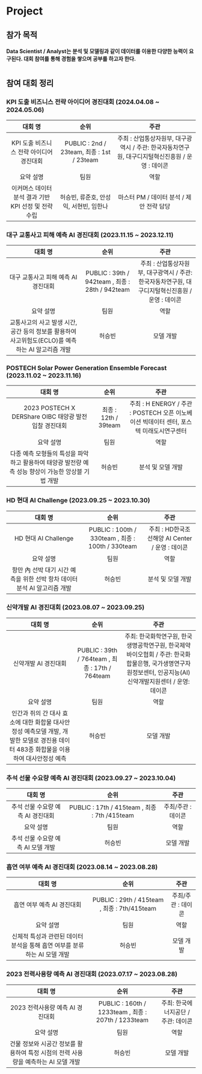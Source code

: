 # Project

## 참가 목적
#### Data Scientist / Analyst는 분석 및 모델링과 같이 데이터를 이용한 다양한 능력이 요구된다. 대회 참여를 통해 경험을 쌓으며 공부를 하고자 한다.
# 
## 참여 대회 정리
### KPI 도출 비즈니스 전략 아이디어 경진대회 (2024.04.08 ~ 2024.05.06)
|대회 명|순위|주관|
|:---:|:---:|:---:|
|KPI 도출 비즈니스 전략 아이디어 경진대회|PUBLIC : 2nd / 23team, 최종 : 1st / 23team|주최 : 산업통상자원부, 대구광역시 / 주관: 한국자동차연구원, 대구디지털혁신진흥원 / 운영 : 데이콘|
|요약 설명|팀원|역할|
|이커머스 데이터 분석 결과 기반 KPI 선정 및 전략 수립|허승빈, 류준호, 안성익, 서현빈, 임한나|마스터 PM / 데이터 분석 / 제안 전략 담당|

### 대구 교통사고 피해 예측 AI 경진대회 (2023.11.15 ~ 2023.12.11)
|대회 명|순위|주관|
|:---:|:---:|:---:|
|대구 교통사고 피해 예측 AI 경진대회|PUBLIC : 39th / 942team , 최종 : 28th / 942team|주최 : 산업통상자원부, 대구광역시 / 주관: 한국자동차연구원, 대구디지털혁신진흥원 / 운영 : 데이콘|
|요약 설명|팀원|역할|
|교통사고의 사고 발생 시간, 공간 등의 정보를 활용하여 사고위험도(ECLO)를 예측하는 AI 알고리즘 개발|허승빈|모델 개발|

### POSTECH Solar Power Generation Ensemble Forecast (2023.11.02 ~ 2023.11.16)
|대회 명|순위|주관|
|:---:|:---:|:---:|
|2023 POSTECH X DERShare OIBC 태양광 발전 입찰 경진대회|최종 : 12th / 39team|주최 : H ENERGY / 주관 : POSTECH 오픈 이노베이션 빅데이터 센터, 포스텍 미래도시연구센터|
|요약 설명|팀원|역할|
|다종 예측 모형들의 특성을 파악하고 활용하여 태양광 발전량 예측 성능 향상이 가능한 앙상블 기법 개발|허승빈|분석 및 모델 개발|

### HD 현대 AI Challenge (2023.09.25 ~ 2023.10.30)
|대회 명|순위|주관|
|:---:|:---:|:---:|
|HD 현대 AI Challenge|PUBLIC : 100th / 330team , 최종 : 100th / 330team|주최 : HD한국조선해양 AI Center / 운영 : 데이콘|
|요약 설명|팀원|역할|
|항만 內 선박 대기 시간 예측을 위한 선박 항차 데이터 분석 AI 알고리즘 개발|허승빈|분석 및 모델 개발|

### 신약개발 AI 경진대회 (2023.08.07 ~ 2023.09.25)
|대회 명|순위|주관|
|:---:|:---:|:---:|
|신약개발 AI 경진대회|PUBLIC : 39th / 764team , 최종 : 17th / 764team|주최: 한국화학연구원, 한국생명공학연구원, 한국제약바이오협회 / 주관: 한국화합물은행, 국가생명연구자원정보센터, 인공지능(AI)신약개발지원센터 / 운영: 데이콘|
|요약 설명|팀원|역할|
|인간과 쥐의 간 대사 효소에 대한 화합물 대사안정성 예측모델 개발, 개발한 모델로 경진용 데이터 483종 화합물을 이용하여 대사안정성 예측|허승빈|모델 개발|


### 추석 선물 수요량 예측 AI 경진대회 (2023.09.27 ~ 2023.10.04)
|대회 명|순위|주관|
|:---:|:---:|:---:|
|추석 선물 수요량 예측 AI 경진대회|PUBLIC : 17th / 415team , 최종 : 7th /415team|주최/주관 : 데이콘|
|요약 설명|팀원|역할|
|추석 선물 수요량 예측 AI 모델 개발|허승빈|모델 개발|

### 흡연 여부 예측 AI 경진대회 (2023.08.14 ~ 2023.08.28)
|대회 명|순위|주관|
|:---:|:---:|:---:|
|흡연 여부 예측 AI 경진대회|PUBLIC : 29th / 415team , 최종 : 7th/415team|주최/주관 : 데이콘|
|요약 설명|팀원|역할|
|신체적 특성과 관련된 데이터 분석을 통해 흡연 여부를 분류하는 AI 모델 개발|허승빈|모델 개발|
  
### 2023 전력사용량 예측 AI 경진대회 (2023.07.17 ~ 2023.08.28)
|대회 명|순위|주관|
|:---:|:---:|:---:|
|2023 전력사용량 예측 AI 경진대회|PUBLIC : 160th / 1233team , 최종 : 207th / 1233team|주최: 한국에너지공단 / 주관: 데이콘|
|요약 설명|팀원|역할|
|건물 정보와 시공간 정보를 활용하여 특정 시점의 전력 사용량을 예측하는 AI 모델 개발|허승빈|모델 개발|
